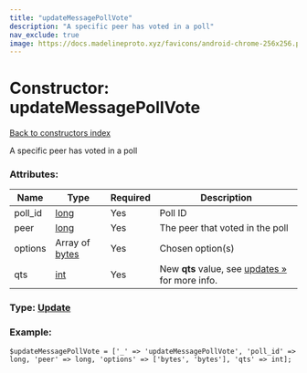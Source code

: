 ```yaml
---
title: "updateMessagePollVote"
description: "A specific peer has voted in a poll"
nav_exclude: true
image: https://docs.madelineproto.xyz/favicons/android-chrome-256x256.png
---
```

# Constructor: updateMessagePollVote  
[Back to constructors index](/API_docs/constructors/index.html)



A specific peer has voted in a poll

### Attributes:

| Name     |    Type       | Required | Description |
|----------|---------------|----------|-------------|
|poll\_id|[long](/API_docs/types/long.html) | Yes|Poll ID|
|peer|[long](/API_docs/types/long.html) | Yes|The peer that voted in the poll|
|options|Array of [bytes](/API_docs/types/bytes.html) | Yes|Chosen option(s)|
|qts|[int](/API_docs/types/int.html) | Yes|New **qts** value, see [updates »](https://core.telegram.org/api/updates) for more info.|



### Type: [Update](/API_docs/types/Update.html)


### Example:

```
$updateMessagePollVote = ['_' => 'updateMessagePollVote', 'poll_id' => long, 'peer' => long, 'options' => ['bytes', 'bytes'], 'qts' => int];
```  
